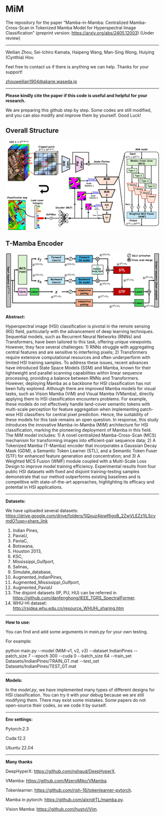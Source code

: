 # MiM

The repository for the paper "Mamba-in-Mamba: Centralized Mamba-Cross-Scan in Tokenized Mamba Model for Hyperspectral Image Classification" (preprint version: https://arxiv.org/abs/2405.12003)
(Under review)

------

Weilian Zhou, Sei-Ichiro Kamata, Haipeng Wang, Man-Sing Wong, Huiying (Cynthia) Hou

Feel free to contact us if there is anything we can help. Thanks for your support!

zhouweilian1904@akane.waseda.jp

------
**Please kindly cite the paper if this code is useful and helpful for your research.** 

We are preparing this github step by step. Some codes are still modified, and you can also modify and improve them by yourself. Good Luck! 

Overall Structure
----------------------------------------
![image](https://github.com/zhouweilian1904/Mamba-in-Mamba/blob/main/whole_structure_3.jpg)

T-Mamba Encoder
----------------------------------------
![image](https://github.com/zhouweilian1904/Mamba-in-Mamba/blob/main/T_mamba_2.jpg)

**Abstract:**

Hyperspectral image (HSI) classification is pivotal in the remote sensing (RS) field, particularly with the advancement of deep learning techniques. Sequential models, such as Recurrent Neural Networks (RNNs) and Transformers, have been tailored to this task, offering unique viewpoints. However, they face several challenges: 1) RNNs struggle with aggregating central features and are sensitive to interfering pixels; 2) Transformers require extensive computational resources and often underperform with limited HSI training samples. To address these issues, recent advances have introduced State Space Models (SSM) and Mamba, known for their lightweight and parallel scanning capabilities within linear sequence processing, providing a balance between RNNs and Transformers. However, deploying Mamba as a backbone for HSI classification has not been fully explored. Although there are improved Mamba models for visual tasks, such as Vision Mamba (ViM) and Visual Mamba (VMamba), directly applying them to HSI classification encounters problems. For example, these models do not effectively handle land-cover semantic tokens with multi-scale perception for feature aggregation when implementing patch-wise HSI classifiers for central pixel prediction. Hence, the suitability of these models for this task remains an open question. In response, this study introduces the innovative Mamba-in-Mamba (MiM) architecture for HSI classification, marking the pioneering deployment of Mamba in this field. The MiM model includes: 1) A novel centralized Mamba-Cross-Scan (MCS) mechanism for transforming images into efficient-pair sequence data; 2) A Tokenized Mamba (T-Mamba) encoder that incorporates a Gaussian Decay Mask (GDM), a Semantic Token Learner (STL), and a Semantic Token Fuser (STF) for enhanced feature generation and concentration; and 3) A Weighted MCS Fusion (WMF) module coupled with a Multi-Scale Loss Design to improve model training efficiency. Experimental results from four public HSI datasets with fixed and disjoint training-testing samples demonstrate that our method outperforms existing baselines and is competitive with state-of-the-art approaches, highlighting its efficacy and potential in HSI applications.

--------------------------------
**Datasets:**

We have uploaded several datasets: https://drive.google.com/drive/folders/1IQxuz4jpwf6goB_2ZwVLEZz1ILScymdO?usp=share_link
1. Indian Pines, 
2. PaviaU, 
3. PaviaC, 
4. Botswana, 
5. Houston 2013, 
6. KSC, 
7. Mississippi_Gulfport, 
8. Salinas, 
9. Simulate_database, 
10. Augmented_IndianPines, 
11. Augmented_Mississippi_Gulfport, 
12. Augmented_PaviaU
13. The disjoint datasets (IP, PU, HU) can be referred in https://github.com/danfenghong/IEEE_TGRS_SpectralFormer.
14. WHU-Hi dataset: http://rsidea.whu.edu.cn/resource_WHUHi_sharing.htm

--------------------------------
**How to use:**

You can find and add some arguments in *main.py* for your own testing.

For example:

python main.py --model (MiM-v1, v2, v3) --dataset IndianPines --patch_size 7 --epoch 300 --cuda 0 --batch_size 64 --train_set Datasets/IndianPines/TRAIN_GT.mat --test_set Datasets/IndianPines/TEST_GT.mat

--------------------------------
**Models:**

In the *model.py*, we have implemented many types of different designs for HSI classification. You can try it with your debug because we are still modifying them. There may exist some mistakes. 
Some papers do not open-source their codes, so we code it by ourself.

--------------------------------
**Env settings:**

Pytorch:2.3

Cuda:12.2

Ubuntu 22.04

---------------------------------
**Many thanks**

DeepHyperX: https://github.com/nshaud/DeepHyperX.

VMamba: https://github.com/MzeroMiko/VMamba.

Tokenlearner: https://github.com/rish-16/tokenlearner-pytorch.

Mamba in pytorch: https://github.com/alxndrTL/mamba.py.

Vision Mamba: https://github.com/hustvl/Vim.





